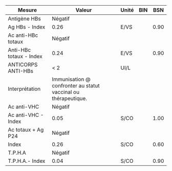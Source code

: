 |         Mesure        |                            Valeur                            |Unité|BIN| BSN|
|-----------------------|--------------------------------------------------------------|-----|---|----|
|      Antigène HBs     |                            Négatif                           |     |   |    |
|     Ag HBs - Index    |                             0.26                             | E/VS|   |0.90|
|   Ac anti-HBc totaux  |                            Négatif                           |     |   |    |
|Anti-HBc totaux - Index|                             0.24                             | E/VS|   |0.90|
|   ANTICORPS ANTI-HBs  |                              < 2                             | UI/L|   |    |
|     Interprétation    |Immunisation @ confronter au statut vaccinal ou thérapeutique.|     |   |    |
|      Ac anti-VHC      |                            Négatif                           |     |   |    |
|  Ac anti-VHC - Index  |                             0.05                             | S/CO|   |1.00|
|   Ac totaux + Ag P24  |                            Négatif                           |     |   |    |
|         Index         |                             0.26                             | S/CO|   |0.60|
|        T.P.H.A        |                            Négatif                           |     |   |    |
|    T.P.H.A.- Index    |                             0.04                             | S/CO|   |0.90|